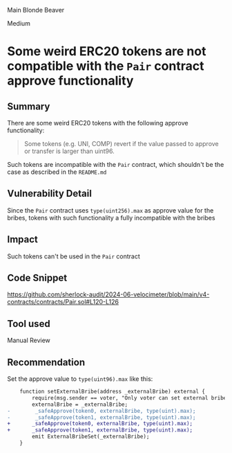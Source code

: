 Main Blonde Beaver

Medium

# Some weird ERC20 tokens are not compatible with the `Pair` contract approve functionality

## Summary
There are some weird ERC20 tokens with the following approve functionality:
>Some tokens (e.g. UNI, COMP) revert if the value passed to approve or transfer is larger than uint96.

Such tokens are incompatible with the `Pair` contract, which shouldn't be the case as described in the `README.md`
## Vulnerability Detail
Since the `Pair` contract uses `type(uint256).max` as approve value for the bribes, tokens with such functionality a fully incompatible with the bribes
## Impact
Such tokens can't be used in the `Pair` contract
## Code Snippet
https://github.com/sherlock-audit/2024-06-velocimeter/blob/main/v4-contracts/contracts/Pair.sol#L120-L126
## Tool used

Manual Review

## Recommendation
Set the approve value to `type(uint96).max` like this:
```diff
    function setExternalBribe(address _externalBribe) external {
        require(msg.sender == voter, "Only voter can set external bribe");
        externalBribe = _externalBribe;
-        _safeApprove(token0, externalBribe, type(uint).max);
-        _safeApprove(token1, externalBribe, type(uint).max);
+       _safeApprove(token0, externalBribe, type(uint).max);
+       _safeApprove(token1, externalBribe, type(uint).max);
        emit ExternalBribeSet(_externalBribe);
    }
```
